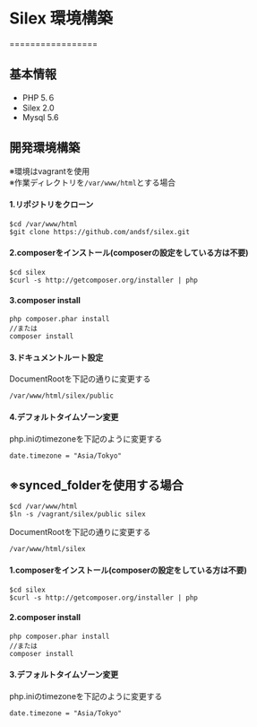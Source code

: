 # Silex 環境構築
=================
## 基本情報
* PHP 5.６
* Silex 2.0
* Mysql 5.6

## 開発環境構築
※環境はvagrantを使用<br>
※作業ディレクトリを`/var/www/html`とする場合


#### 1.リポジトリをクローン

```
$cd /var/www/html
$git clone https://github.com/andsf/silex.git
```

#### 2.composerをインストール(composerの設定をしている方は不要)

```
$cd silex
$curl -s http://getcomposer.org/installer | php
```

#### 3.composer install

```
php composer.phar install
//または
composer install
```

#### 3.ドキュメントルート設定<br>

DocumentRootを下記の通りに変更する
```
/var/www/html/silex/public
```

#### 4.デフォルトタイムゾーン変更
php.iniのtimezoneを下記のように変更する
```
date.timezone = "Asia/Tokyo"
```
## ※synced_folderを使用する場合

```
$cd /var/www/html
$ln -s /vagrant/silex/public silex
```
DocumentRootを下記の通りに変更する
```
/var/www/html/silex
```

#### 1.composerをインストール(composerの設定をしている方は不要)

```
$cd silex
$curl -s http://getcomposer.org/installer | php
```

#### 2.composer install

```
php composer.phar install
//または
composer install
```
#### 3.デフォルトタイムゾーン変更
php.iniのtimezoneを下記のように変更する
```
date.timezone = "Asia/Tokyo"
```

